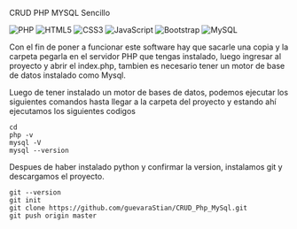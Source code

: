 CRUD PHP MYSQL Sencillo


![PHP](https://img.shields.io/badge/php-%23777BB4.svg?style=for-the-badge&logo=php&logoColor=white)
![HTML5](https://img.shields.io/badge/html5-%23E34F26.svg?style=for-the-badge&logo=html5&logoColor=white) ![CSS3](https://img.shields.io/badge/css3-%231572B6.svg?style=for-the-badge&logo=css3&logoColor=white) ![JavaScript](https://img.shields.io/badge/javascript-%23323330.svg?style=for-the-badge&logo=javascript&logoColor=%23F7DF1E) ![Bootstrap](https://img.shields.io/badge/bootstrap-%238511FA.svg?style=for-the-badge&logo=bootstrap&logoColor=white) 
![MySQL](https://img.shields.io/badge/mysql-4479A1.svg?style=for-the-badge&logo=mysql&logoColor=white)


Con el fin de poner a funcionar este software hay que sacarle una copia y la carpeta pegarla en el servidor PHP que tengas instalado, luego ingresar al proyecto y abrir el index.php, tambien es necesario tener un motor de base de datos instalado como Mysql.

Luego de tener instalado un motor de bases de datos, podemos ejecutar los siguientes comandos hasta llegar a la carpeta del proyecto y estando ahí ejecutamos los siguientes codigos

```Terminal de comandos
cd
php -v
mysql -V
mysql --version
```

Despues de haber instalado python y confirmar la version, instalamos git y descargamos el proyecto.

```Terminal de comandos
git --version
git init
git clone https://github.com/guevaraStian/CRUD_Php_MySql.git
git push origin master
```







